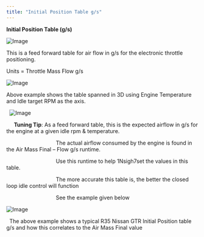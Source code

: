 ```yaml
---
title: "Initial Position Table g/s"
---
```


**Initial Position Table (g/s)**&nbsp;


![Image](</lib/AAAA81.jpg>)


This is a feed forward table for air flow in g/s for the electronic throttle positioning.&nbsp;

Units = Throttle Mass Flow g/s

![Image](</lib/Initial Position Table 1.jpg>)

Above example shows the table spanned in 3D using Engine Temperature and Idle target RPM as the axis.


&nbsp; ![Image](</lib/Tuning Tip.jpg>) &nbsp; &nbsp; &nbsp; &nbsp; &nbsp; &nbsp;

&nbsp;&nbsp; &nbsp; **Tuning Tip**: As a feed forward table, this is the expected airflow in g/s for the engine at a given idle rpm \& temperature.

&nbsp;&nbsp; &nbsp; &nbsp; &nbsp; &nbsp; &nbsp; &nbsp; &nbsp; &nbsp; &nbsp; &nbsp; &nbsp; &nbsp; &nbsp; &nbsp; &nbsp; The actual airflow consumed by the engine is found in the Air Mass Final – Flow g/s runtime.

&nbsp;&nbsp; &nbsp; &nbsp; &nbsp; &nbsp; &nbsp; &nbsp; &nbsp; &nbsp; &nbsp; &nbsp; &nbsp; &nbsp; &nbsp; &nbsp; &nbsp; Use this runtime to help 1Nsigh7set the values in this table.

&nbsp;&nbsp; &nbsp; &nbsp; &nbsp; &nbsp; &nbsp; &nbsp; &nbsp; &nbsp; &nbsp; &nbsp; &nbsp; &nbsp; &nbsp; &nbsp; &nbsp; The more accurate this table is, the better the closed loop idle control will function

&nbsp;&nbsp; &nbsp; &nbsp; &nbsp; &nbsp; &nbsp; &nbsp; &nbsp; &nbsp; &nbsp; &nbsp; &nbsp; &nbsp; &nbsp; &nbsp; &nbsp; See the example given below


![Image](</lib/Initial Position Table 2.jpg>)


&nbsp; The above example shows a typical R35 Nissan GTR Initial Position table g/s and how this correlates to the Air Mass Final value&nbsp;  

